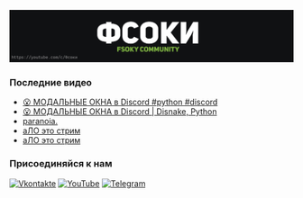 [![Header](https://github.com/Fsoky/Fsoky/blob/main/assets/header-github.jpg)](https://youtube.com/c/Фсоки)

### Последние видео
<!-- YOUTUBE:START -->
- [😮 МОДАЛЬНЫЕ ОКНА в Discord #python #discord](https://www.youtube.com/watch?v=xZJLhlmvlLI)
- [😮 МОДАЛЬНЫЕ ОКНА в Discord | Disnake, Python](https://www.youtube.com/watch?v=T1Wts9dEHVU)
- [paranoia.](https://www.youtube.com/watch?v=hBF_1lYZnWk)
- [аЛО это стрим](https://www.youtube.com/watch?v=3CRexL85XUc)
- [аЛО это стрим](https://www.youtube.com/watch?v=clFP6fFKpWY)
<!-- YOUTUBE:END -->

### Присоединяйся к нам
[![Vkontakte](https://img.shields.io/badge/Vkontakte-black?style=for-the-badge&logo=VK)](https://vk.com/fsoky)
[![YouTube](https://img.shields.io/badge/YouTube-red?style=for-the-badge&logo=YouTube)](https://youtube.com/c/Фсоки)
[![Telegram](https://img.shields.io/badge/Telegram-blue?style=for-the-badge&logo=Telegram)](https://t.me/fsokycommunity)
